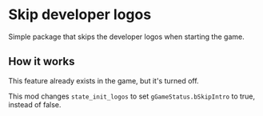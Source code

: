 # Skip developer logos

Simple package that skips the developer logos when starting the game.

## How it works

This feature already exists in the game, but it's turned off.

This mod changes `state_init_logos` to set `gGameStatus.bSkipIntro` to true, instead of false.
